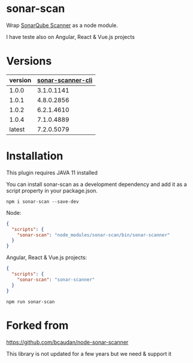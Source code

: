 sonar-scan
==================

Wrap [SonarQube Scanner](https://docs.sonarqube.org) as a node module.

I have teste also on Angular, React & Vue.js projects

# Versions
|  version | [sonar-scanner-cli](https://mvnrepository.com/artifact/org.sonarsource.scanner.cli/sonar-scanner-cli) |
|----------|-----------------------|
|   1.0.0  |    3.1.0.1141         |
|   1.0.1  |    4.8.0.2856         |
|   1.0.2  |    6.2.1.4610         |
|   1.0.4  |    7.1.0.4889   	     |
|   latest |    7.2.0.5079   	     |

# Installation

This plugin requires JAVA 11 installed

You can install sonar-scan as a development dependency and add it as a script property in your package.json.

```shell
npm i sonar-scan --save-dev
```     

Node:
```json
{
  "scripts": {
    "sonar-scan": "node_modules/sonar-scan/bin/sonar-scanner"
  }
}
```
Angular, React & Vue.js projects:
```json
{
  "scripts": {
    "sonar-scan": "sonar-scanner"
  }
}
```

```shell
npm run sonar-scan
```     
# Forked from

https://github.com/bcaudan/node-sonar-scanner

This library is not updated for a few years but we need & support it
